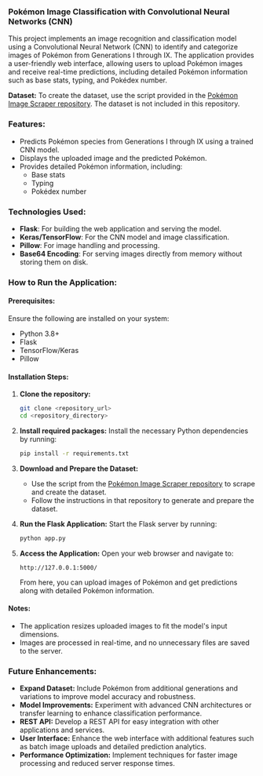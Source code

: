 ### Pokémon Image Classification with Convolutional Neural Networks (CNN)

This project implements an image recognition and classification model using a Convolutional Neural Network (CNN) to identify and categorize images of Pokémon from Generations I through IX. The application provides a user-friendly web interface, allowing users to upload Pokémon images and receive real-time predictions, including detailed Pokémon information such as base stats, typing, and Pokédex number.

**Dataset:** To create the dataset, use the script provided in the [Pokémon Image Scraper repository]([https://github.com/<your-username>/<your-repo-name>](https://github.com/nyain/Pokemon-Image-Scraper)). The dataset is not included in this repository.

### Features:
- Predicts Pokémon species from Generations I through IX using a trained CNN model.
- Displays the uploaded image and the predicted Pokémon.
- Provides detailed Pokémon information, including:
  - Base stats
  - Typing
  - Pokédex number

### Technologies Used:
- **Flask**: For building the web application and serving the model.
- **Keras/TensorFlow**: For the CNN model and image classification.
- **Pillow**: For image handling and processing.
- **Base64 Encoding**: For serving images directly from memory without storing them on disk.

### How to Run the Application:

#### Prerequisites:
Ensure the following are installed on your system:
- Python 3.8+
- Flask
- TensorFlow/Keras
- Pillow

#### Installation Steps:
1. **Clone the repository:**
   ```bash
   git clone <repository_url>
   cd <repository_directory>
   ```

2. **Install required packages:**
   Install the necessary Python dependencies by running:
   ```bash
   pip install -r requirements.txt
   ```

3. **Download and Prepare the Dataset:**
   - Use the script from the [Pokémon Image Scraper repository]([https://github.com/<your-username>/<your-repo-name>](https://github.com/nyain/Pokemon-Image-Scraper)) to scrape and create the dataset.
   - Follow the instructions in that repository to generate and prepare the dataset.

4. **Run the Flask Application:**
   Start the Flask server by running:
   ```bash
   python app.py
   ```

5. **Access the Application:**
   Open your web browser and navigate to:
   ```
   http://127.0.0.1:5000/
   ```
   From here, you can upload images of Pokémon and get predictions along with detailed Pokémon information.

#### Notes:
- The application resizes uploaded images to fit the model's input dimensions.
- Images are processed in real-time, and no unnecessary files are saved to the server.
  
### Future Enhancements:
- **Expand Dataset:** Include Pokémon from additional generations and variations to improve model accuracy and robustness.
- **Model Improvements:** Experiment with advanced CNN architectures or transfer learning to enhance classification performance.
- **REST API:** Develop a REST API for easy integration with other applications and services.
- **User Interface:** Enhance the web interface with additional features such as batch image uploads and detailed prediction analytics.
- **Performance Optimization:** Implement techniques for faster image processing and reduced server response times.
